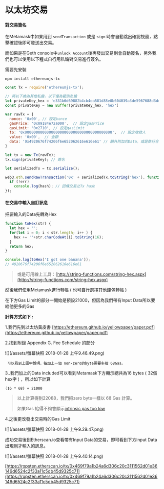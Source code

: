 # 以太坊交易

#### 對交易簽名

在Metamask中如果用到 `sendTransaction` 或是 `sign` 時會自動跳出確認視窗，點擊確認後即可發送出交易。

而如果是在Geth console中`unlock Account`後再發出交易則會自動簽名，另外我們也可以使用以下程式自行用私鑰對交易進行簽名。

需要先安裝

```
npm install ethereumjs-tx
```

```js
const Tx = require('ethereumjs-tx');

// 將以下換為其他私鑰，以下僅為範例私鑰
let privateKey_hex = 'e331b6d69882b4cb4ea581d88e0b604039a3de5967688d3dcffdd2270c0fd109';
const privateKey = new Buffer(privateKey_hex, 'hex')

var rawTx = {
  nonce: '0x00', // 設定nonce
  gasPrice: '0x09184e72a000',  // 設定gasPrice
  gasLimit: '0x2710', // 設定gasLimit
  to: '0x0000000000000000000000000000000000000000',  // 設定收款人
  value: '0x00',  // 金額
  data: '0x4920676f74206f6e652062616e616e61' // 額外附加的Data，或是執行合約Function之Data
}

let tx = new Tx(rawTx);
tx.sign(privateKey); // 簽名

let serializedTx = tx.serialize();

web3.eth.sendRawTransaction('0x' + serializedTx.toString('hex'), function(err, hash) {
  if (!err)
    console.log(hash); // 回傳交易之Tx hash
});
```

#### 在交易中輸入自訂訊息

把要輸入的Data先轉為Hex

```js
function toHex(str) {
  let hex = '';
  for(let i = 0; i < str.length; i++ ) {
    hex += ''+str.charCodeAt(i).toString(16);
  }
  return hex;
}

console.log(toHex('I got one banana'));
// 4920676f74206f6e652062616e616e61
```

> 或是可用線上工具：[http://string-functions.com/string-hex.aspx](http://string-functions.com/string-hex.aspx)

然後我們使用Metamask進行轉帳 \( 也可自行選擇其他錢包轉帳 \)

在下方Gas Limit的部分一開始是預設21000，但因為我們帶有Input Data所以要給他更多的Gas

**計算方式如下 :**

1.我們先到以太坊黃皮書 [https://ethereum.github.io/yellowpaper/paper.pdf](https://ethereum.github.io/yellowpaper/paper.pdf)

2.找到附錄 Appendix G. Fee Schedule 的部分

![](/assets/螢幕快照 2018-01-28 上午9.46.49.png)

```
 可以看到上圖中說明，每加上一個 non-zero的byte需要多給 68Gas。
```

3..我們加上的Data included可以看到Metamask下方顯示總共為16 bytes \( 32個hex字 \) ，所以如下計算

```
(16 * 68) + 21000
```

> 以上計算得到22088，我們把zero byte一樣以 68 Gas 計算。
>
> 如果Gas 給得不夠會顯示[intrinsic gas too low](https://ethereum.stackexchange.com/questions/1570/mist-what-does-intrinsic-gas-too-low-mean)

4.之後更改發出交易時的Gas Limit

![](/assets/螢幕快照 2018-01-28 上午9.29.47.png)

成功交易後到Etherscan.io查看帶有Input Data的交易，即可看到下方Input Data出現剛才輸入的訊息。

![](/assets/螢幕快照 2018-01-28 上午9.40.14.png)

[https://ropsten.etherscan.io/tx/0x469f79a1b24a6d306c20c3111562d01e36146d6524c2f33a11c5db45d9325c71](https://ropsten.etherscan.io/tx/0x469f79a1b24a6d306c20c3111562d01e36146d6524c2f33a11c5db45d9325c71)

